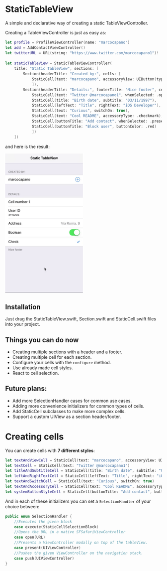 # StaticTableView

A simple and declarative way of creating a static TableViewController.

Creating a TableViewController is just as easy as:

``` swift
let profile = ProfileViewController(name: "marcocapano")
let add = AddContactViewController()
let twitterURL = URL(string: "https://www.twitter.com/marcocapano1")!

let staticTableView = StaticTableViewController(
    title: "Static TableView", sections: [
        Section(headerTitle: "Created by:", cells: [
            StaticCell(text: "marcocapano", accessoryView: UIButton(type: .contactAdd), whenSelected: .push(profile))
            ]),
        Section(headerTitle: "Details:", footerTitle: "Nice footer", cells: [
            StaticCell(text: "Twitter @marcocapano1", whenSelected: .open(twitterURL)),
            StaticCell(title: "Birth date", subtitle: "03/11/1997"),
            StaticCell(leftText: "Title", rightText: "iOS Developer"),
            StaticCell(text: "Curious", switchOn: true),
            StaticCell(text: "Cool README", accessoryType: .checkmark),
            StaticCell(buttonTitle: "Add contact", whenSelected: .present(add)),
            StaticCell(buttonTitle: "Block user", buttonColor: .red)
            ])
    ])

```

and here is the result:

<img src="/screenshots/example.gif" width="250">

## Installation
Just drag the StaticTableView.swift, Section.swift and StaticCell.swift files into your project.

## Things you can do now
- Creating multiple sections with a header and a footer.
- Creating multiple cell for each section.
- Configure your cells with the `configure` method.
- Use already made cell styles.
- React to cell selection.

## Future plans:
- Add more SelectionHandler cases for common use cases.
- Adding more convenience initializers for common types of cells.
- Add StaticCell subclasses to make more complex cells.
- Support a custom UIView as a section header/footer.

# Creating cells
You can create cells with **7 different styles**:

``` swift
let textAndViewCell = StaticCell(text: "marcocapano", accessoryView: UIButton(type: .contactAdd))
let textCell = StaticCell(text: "Twitter @marcocapano1")
let titleAndSubtitleCell = StaticCell(title: "Birth date", subtitle: "03/11/1997")
let leftAndRightTextCell = StaticCell(leftText: "Title", rightText: "iOS Developer")
let textAndSwitchCell = StaticCell(text: "Curious", switchOn: true)
let textAndAccessoryCell = StaticCell(text: "Cool README", accessoryType: .checkmark)
let systemButtonStyleCell = StaticCell(buttonTitle: "Add contact", buttonColor: .red)

```
And in each of these initializers you can set a `SelectionHandler` of your choice between:

``` swift
public enum SelectionHandler {
    //Executes the given block
    case execute(StaticCellSelectionBlock)
    //Opens the URL in a native SFSafariViewController
    case open(URL)
    //Presents a ViewController modally on top of the tableView.
    case present(UIViewController)
    //Pushes the given ViewController on the navigation stack.
    case push(UIViewController)
}

```



